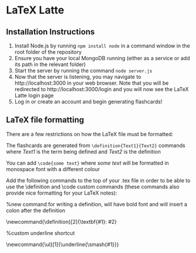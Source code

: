 # LaTeX Latte

## Installation Instructions

1. Install Node.js by running `npm install node` in a command window in the root folder of the repository
2. Ensure you have your local MongoDB running (either as a service or add its path in the relevant folder)
3. Start the server by running the command `node server.js`
4. Now that the server is listening, you may navigate to http://localhost:3000 in your web browser. Note that you will be redirected to http://localhost:3000/login and you will now see the LaTeX Latte login page
5. Log in or create an account and begin generating flashcards!

## LaTeX file formatting

There are a few restrictions on how the LaTeX file must be formatted:

The flashcards are generated from `\definition{Text1}{Text2}` commands where *Text1* is the term being defined and *Text2* is the definition

You can add `\code{some text}` where *some text* will be formatted in monospace font with a different colour

Add the following commands to the top of your .tex file in order to be able to use the \definition and \code custom commands (these commands also provide nice formatting for your LaTeX notes):

%new command for writing a definition, will have bold font and will insert a colon after the definition

\newcommand{\definition}[2]{\textbf{#1}: #2}

%custom underline shortcut

\newcommand{\ul}[1]{\underline{\smash{#1}}}
